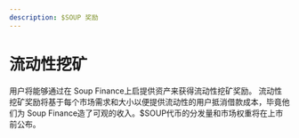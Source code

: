 ```yaml
---
description: $SOUP 奖励
---
```


# 流动性挖矿

用户将能够通过在 Soup Finance上启提供资产来获得流动性挖矿奖励。 流动性挖矿奖励将基于每个市场需求和大小以便提供流动性的用户抵消借款成本，毕竟他们为 Soup Finance造了可观的收入。$SOUP代币的分发量和市场权重将在上市前公布。
